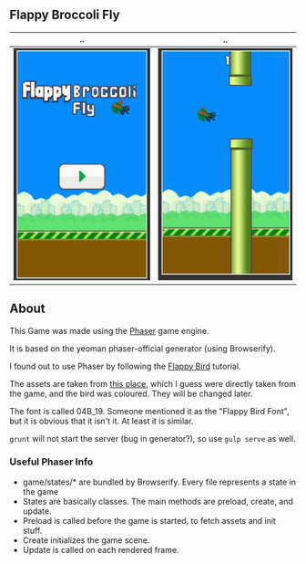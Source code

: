 ## Flappy Broccoli Fly

 .. | ..
---|---
![](https://raw.githubusercontent.com/BroccoliFly/flappy-broccolifly/master/meta/screenshot-1.jpg) | ![](https://raw.githubusercontent.com/BroccoliFly/flappy-broccolifly/master/meta/screenshot-2.jpg)

## About

This Game was made using the [Phaser](http://phaser.io) game engine.

It is based on the yeoman phaser-official generator (using Browserify).

I found out to use Phaser by following the [Flappy Bird](http://www.codevinsky.com/phaser-2-0-tutorial-flappy-bird-part-5/) tutorial.

The assets are taken from [this place](http://lanica.co/flappy-clone/), which I guess were directly taken from the game, and the bird was coloured.
They will be changed later.

The font is called 04B_19. Someone mentioned it as the "Flappy Bird Font", but it is obvious that it isn't it. At least it is similar.

`grunt` will not start the server (bug in generator?), so use `gulp serve` as well.

### Useful Phaser Info

* game/states/* are bundled by Browserify. Every file represents a state in the game
* States are basically classes. The main methods are preload, create, and update.
* Preload is called before the game is started, to fetch assets and init stuff.
* Create initializes the game scene.
* Update is called on each rendered frame.
